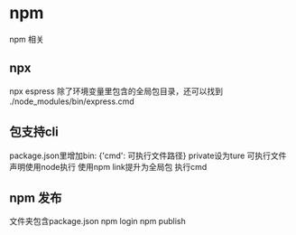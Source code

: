 # npm
npm 相关
## npx
npx espress 除了环境变量里包含的全局包目录，还可以找到 ./node_modules/bin/express.cmd
## 包支持cli
package.json里增加bin: {'cmd': 可执行文件路径}
private设为ture
可执行文件声明使用node执行
使用npm link提升为全局包
执行cmd

## npm 发布
文件夹包含package.json
npm login
npm publish
